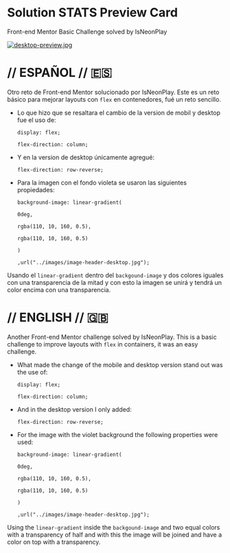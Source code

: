 # Solution STATS Preview Card
Front-end Mentor Basic Challenge solved by IsNeonPlay

[![desktop-preview.jpg](https://i.postimg.cc/HnJHds70/desktop-preview.jpg)](https://postimg.cc/9wjsB2bz)

# // ESPAÑOL // 🇪🇸 

Otro reto de Front-end Mentor solucionado por IsNeonPlay. Este es un reto básico para mejorar layouts con `flex` en contenedores, fué un reto sencillo.
- Lo que hizo que se resaltara el cambio de la version de mobil y desktop fue el uso de: 

  `display: flex;`

   `flex-direction: column;`

- Y en la version de desktop únicamente agregué:

  `flex-direction: row-reverse;`

- Para la imagen con el fondo violeta se usaron las siguientes propiedades: 

    `background-image: linear-gradient(`

    `0deg,`

    `rgba(110, 10, 160, 0.5),`

    `rgba(110, 10, 160, 0.5)`

    `)`
    
    `,url("../images/image-header-desktop.jpg");`


Usando el `linear-gradient` dentro del `backgound-image` y dos colores iguales con una transparencia de la mitad y con esto la imagen se unirá y tendrá un   color encima con una transparencia.


# // ENGLISH // 🇬🇧 

Another Front-end Mentor challenge solved by IsNeonPlay. This is a basic challenge to improve layouts with `flex` in containers, it was an easy challenge.
- What made the change of the mobile and desktop version stand out was the use of:

  `display: flex;`

   `flex-direction: column;`

- And in the desktop version I only added:

  `flex-direction: row-reverse;`

- For the image with the violet background the following properties were used:

   `background-image: linear-gradient(`

    `0deg,`

    `rgba(110, 10, 160, 0.5),`

    `rgba(110, 10, 160, 0.5)`

    `)`
    
    `,url("../images/image-header-desktop.jpg");`


Using the `linear-gradient` inside the `backgound-image` and two equal colors with a transparency of half and with this the image will be joined and have a color on top with a transparency.
